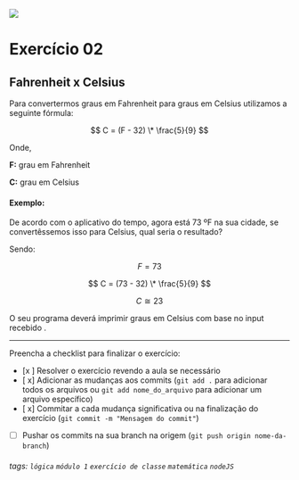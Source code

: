 ![](https://i.imgur.com/xG74tOh.png)

# Exercício 02

## Fahrenheit x Celsius

Para convertermos graus em Fahrenheit para graus em Celsius utilizamos a seguinte fórmula:

$$ C = (F - 32) \* \frac{5}{9} $$

Onde,

**F:** grau em Fahrenheit

**C:** grau em Celsius

#### Exemplo:

De acordo com o aplicativo do tempo, agora está 73 ºF na sua cidade, se convertêssemos isso para Celsius, qual seria o resultado?

Sendo:

$$ F = 73 $$

$$ C = (73 - 32) \* \frac{5}{9} $$

$$ C ≅ 23 $$

O seu programa deverá imprimir graus em Celsius com base no input recebido .

---

Preencha a checklist para finalizar o exercício:

- [x ] Resolver o exercício revendo a aula se necessário
- [ x] Adicionar as mudanças aos commits (`git add .` para adicionar todos os arquivos ou `git add nome_do_arquivo` para adicionar um arquivo específico)
- [ x] Commitar a cada mudança significativa ou na finalização do exercício (`git commit -m "Mensagem do commit"`)
- [ ] Pushar os commits na sua branch na origem (`git push origin nome-da-branch`)

###### tags: `lógica` `módulo 1` `exercício de classe` `matemática` `nodeJS`

